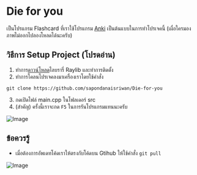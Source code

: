 # Die for you
เป็นโปรแกรม Flashcard ที่เราใช้โปรแกรม [Anki](https://apps.ankiweb.net/) เป็นต้นแบบในการทำโปรเจคนี้ (เผื่อใครมองภาพไม่ออกไปลองโหลดได้นะครับ) 

## วิธีการ Setup Project (โปรดอ่าน)

1. ทำการ[ดาวน์โหลด](https://drive.google.com/file/d/1IkmRO4EQd-eCnoYQQaMfynIxswj2IQqk/view?usp=sharing)ไลบรารี่ Raylib และทำการติดตั้ง
2. ทำการโคลนโปรเจคลงมาเครื่องเราโดยใช้คำสั่ง

```
git clone https://github.com/sapondanaisriwan/Die-for-you
```

3. กดเปิดไฟล์ main.cpp ในโฟลเดอร์ src
4. (สำคัญ) ครั้งนี้เราจะกด `F5` ในการรันโปรแกรมแทนนะครับ

![Image](https://github.com/user-attachments/assets/2d5e5734-e160-4348-bc90-f5bc19a65e64)

## ข้อควรรู้

- เมื่อต้องการอัพเดทโค้ดเราให้ตรงกับโค้ดบน Gtihub ให้ใช้คำสั่ง `git pull`

![Image](https://github.com/user-attachments/assets/fd9d9584-7bf3-4e8a-949b-661f5499e4f0)